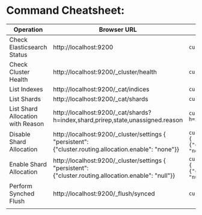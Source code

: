 # Command Cheatsheet:

| Operation | Browser URL | Curl Command | Descreprion |
| ----------|-------------|--------------|-------------|
| Check Elasticsearch Status | http://localhost:9200 | ``curl -XGET localhost:9200`` ||
| Check Cluster Health | http://localhost:9200/_cluster/health | ``curl -XGET localhost:9200/_cluster/health`` ||
| List Indexes | http://localhost:9200/_cat/indices | ``curl -XGET localhost:9200/_cat/indices`` ||
| List Shards | http://localhost:9200/_cat/shards | ``curl -XGET localhost:9200/_cat/shards`` ||
| List Shard Allocation with Reason | http://localhost:9200/_cat/shards?h=index,shard,prirep,state,unassigned.reason | ``curl -XGET localhost:9200/_cat/shards?h=index,shard,prirep,state,unassigned.reason`` ||
| Disable Shard Allocation | http://localhost:9200/_cluster/settings { "persistent": {"cluster.routing.allocation.enable": "none"}} | ``curl -XPUT localhost:9200/_cluster/settings { "persistent": {"cluster.routing.allocation.enable": "none"}}`` ||
| Enable Shard Allocation | http://localhost:9200/_cluster/settings { "persistent": {"cluster.routing.allocation.enable": "null"}} | ``curl -XPUT localhost:9200/_cluster/settings { "persistent": {"cluster.routing.allocation.enable": "null"}}`` ||
| Perform Synched Flush | http://localhost:9200/_flush/synced | ``curl -X POST "localhost:9200/_flush/synced"`` ||
||
